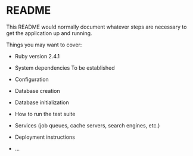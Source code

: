 # README

This README would normally document whatever steps are necessary to get the
application up and running.

Things you may want to cover:

* Ruby version
2.4.1
* System dependencies
To be established
* Configuration

* Database creation

* Database initialization

* How to run the test suite

* Services (job queues, cache servers, search engines, etc.)

* Deployment instructions

* ...
